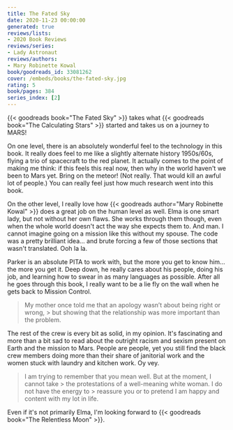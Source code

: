 ```yaml
---
title: The Fated Sky
date: 2020-11-23 00:00:00
generated: true
reviews/lists:
- 2020 Book Reviews
reviews/series:
- Lady Astronaut
reviews/authors:
- Mary Robinette Kowal
book/goodreads_id: 33081262
cover: /embeds/books/the-fated-sky.jpg
rating: 5
book/pages: 384
series_index: [2]
---
```

{{< goodreads book="The Fated Sky" >}} takes what {{< goodreads book="The Calculating Stars" >}} started and takes us on a journey to MARS!  

On one level, there is an absolutely wonderful feel to the technology in this book. It really does feel to me like a slightly alternate history 1950s/60s, flying a trio of spacecraft to the red planet. It actually comes to the point of making me think: if this feels this real now, then why in the world haven't we been to Mars yet. Bring on the meteor! (Not really. That would kill an awful lot of people.) You can really feel just how much research went into this book.  

<!--more-->

On the other level, I really love how {{< goodreads author="Mary Robinette Kowal" >}} does a great job on the human level as well. Elma is one smart lady, but not without her own flaws. She works through them though, even when the whole world doesn't act the way she expects them to. And man. I cannot imagine going on a mission like this without my spouse. The code was a pretty brilliant idea... and brute forcing a few of those sections that wasn't translated. Ooh la la.  

Parker is an absolute PITA to work with, but the more you get to know him... the more you get it. Deep down, he really cares about his people, doing his job, and learning how to swear in as many languages as possible. After all he goes through this book, I really want to be a lie fly on the wall when he gets back to Mission Control.  

> My mother once told me that an apology wasn’t about being right or wrong, > but showing that the relationship was more important than the problem.

The rest of the crew is every bit as solid, in my opinion. It's fascinating and more than a bit sad to read about the outright racism and sexism present on Earth and the mission to Mars. People are people, yet you still find the black crew members doing more than their share of janitorial work and the women stuck with laundry and kitchen work. Oy vey.  

> I am trying to remember that you mean well. But at the moment, I cannot take > the protestations of a well-meaning white woman. I do not have the energy to > reassure you or to pretend I am happy and content with my lot in life.

Even if it's not primarily Elma, I'm looking forward to {{< goodreads book="The Relentless Moon" >}}.